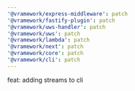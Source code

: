 ```yaml
---
'@vramework/express-middleware': patch
'@vramework/fastify-plugin': patch
'@vramework/uws-handler': patch
'@vramework/uws': patch
'@vramework/lambda': patch
'@vramework/next': patch
'@vramework/core': patch
'@vramework/cli': patch
---
```


feat: adding streams to cli
